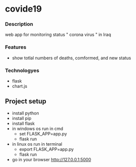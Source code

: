 # covide19
### Description
web app for monitoring status " corona virus " in Iraq
### Features
* show totlal numbers of deaths, comformed, and new status
### Technologyes 
* flask
* chart.js
## Project setup
* install python 
* install pip
* install flask 
* in windows os run in cmd
  * set FLASK_APP=app.py 
  * flask run
* in linux os run in terminal 
  * export FLASK_APP=app.py
  * flask run
* go in your browser http://127.0.0.1:5000

